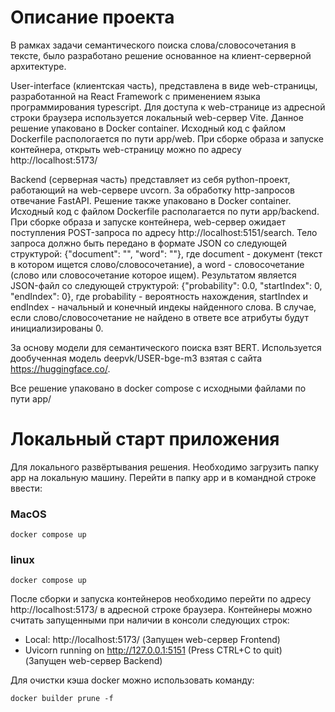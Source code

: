 # Описание проекта

В рамках задачи семантического поиска слова/словосочетания в тексте, было разработано решение основанное на клиент-серверной архитектуре.

User-interface (клиентская часть), представлена в виде web-страницы, разработанной на React Framework с применением языка программирования typescript. Для доступа к web-странице из адресной строки браузера используется локальный web-сервер Vite. Данное решение упаковано в Docker container. Исходный код с файлом Dockerfile распологается по пути app/web. При сборке образа и запуске контейнера, открыть web-страницу можно по адресу http://localhost:5173/

Backend (серверная часть) представляет из себя python-проект, работающий на web-сервере uvcorn. За обработку http-запросов отвечание FastAPI. Решение также упаковано в Docker container. Исходный код с файлом Dockerfile располагается по пути app/backend. При сборке образа и запуске контейнера, web-сервер ожидает поступления POST-запроса по адресу http://localhost:5151/search. Тело запроса должно быть передано в формате JSON со следующей структурой: {"document": "",  "word": ""}, где document - документ (текст в котором ищется слово/словосочетание), а word - словосочетание (слово или словосочетание которое ищем). Результатом является JSON-файл со следующей структурой: {"probability": 0.0, "startIndex": 0, "endIndex": 0}, где probability - вероятность нахождения, startIndex и endIndex - начальный и конечный индекы найденного слова. В случае, если слово/словосочетание не найдено в ответе все атрибуты будут инициализированы 0.

За основу модели для семантического поиска взят BERT. Используется дообученная модель deepvk/USER-bge-m3 взятая с сайта https://huggingface.co/. 

Все решение упаковано в docker compose с исходными файлами по пути app/

# Локальный старт приложения

Для локального развёртывания решения. Необходимо загрузить папку app на локальную машину.
Перейти в папку app и в командной строке ввести:
### MacOS

```
docker compose up
```

### linux

```
docker compose up
```
После сборки и запуска контейнеров необходимо перейти по адресу http://localhost:5173/ в адресной строке браузера.
Контейнеры можно считать запущенными при наличии в консоли следующих строк:
- Local:   http://localhost:5173/ (Запущен web-сервер Frontend)
- Uvicorn running on http://127.0.0.1:5151 (Press CTRL+C to quit) (Запущен web-сервер Backend)

Для очистки кэша docker можно использовать команду:
```
docker builder prune -f
```
